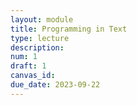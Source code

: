 ```yaml
---
layout: module
title: Programming in Text
type: lecture
description:
num: 1
draft: 1
canvas_id: 
due_date: 2023-09-22
---
```

